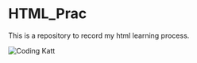 # HTML_Prac

This is a repository to record my html learning process.

![Coding Katt](https://tenor.com/view/cat-computer-typing-fast-gif-5368357)
